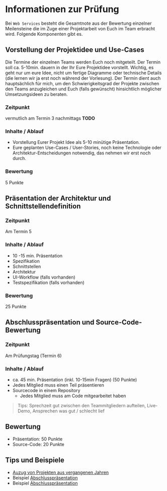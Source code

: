 # Informationen zur Prüfung

Bei `Web Services` besteht die Gesamtnote aus der Bewertung einzelner Meilensteine die im Zuge einer Projektarbeit von Euch im Team erbracht wird. Folgende Komponenten gibt es.

## Vorstellung der Projektidee und Use-Cases

Die Termine der einzelnen Teams werden Euch noch mitgeteilt. Der Termin soll ca. 5-10min. dauern in der Ihr Eure Projektidee vorstellt. Wichtig, es geht nur um eure Idee, nicht um fertige Diagramme oder technische Details (die lernen wir ja erst noch während der Vorlesung). Der Termin dient auch hauptsächlich für mich, um den Schwierigkeitsgrad der Projekte zwischen den Teams anzugleichen und Euch (falls gewünscht) hinsichtlich möglicher Umsetzungsideen zu beraten.

### Zeitpunkt

vermutlich am Termin 3 nachmittags **TODO**

### Inhalte / Ablauf

- Vorstellung Eurer Projekt Idee als 5-10 minütige Präsentation.
- Eure geplanten Use-Cases / User-Stories, noch keine Technologie oder Architektur-Entscheidungen notwendig, das nehmen wir erst noch durch.

### Bewertung

5 Punkte

## Präsentation der Architektur und Schnittstellendefinition

### Zeitpunkt

Am Termin 5

### Inhalte / Ablauf

- 10 -15 min. Präsentation
- Spezifikation
- Schnittstellen
- Architektur
- UI-Workflow (falls vorhanden)
- Testspezifikation (falls vorhanden)

### Bewertung

25 Punkte

## Abschlusspräsentation und Source-Code-Bewertung

### Zeitpunkt

Am Prüfungstag (Termin 6)

### Inhalte / Ablauf

- ca. 45 min. Präsentation (inkl. 10-15min Fragen) (50 Punkte)
- Jedes Mitglied muss einen Teil präsentieren
- Sourcecode in einem Repository
  - Jedes Mitglied muss am Code mitgearbeitet haben

> Tips: Sprechzeit gut zwischen den Teammitgliedern aufteilen, Live-Demo, Ansprechen was gut / schlecht lief

## Bewertung

- Präsentation: 50 Punkte
- Source-Code: 20 Punkte

## Tips und Beispiele

- [Auzug von Projekten aus vergangenen Jahren](project_ideas.md)
- Beispiel [Abschlusspräsentation](Example%20Presentation1.pdf)
- Beispiel [Abschlusspräsentation](Example%20Presentation2.pdf)
